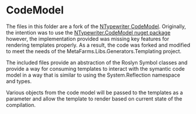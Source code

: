 # CodeModel

The files in this folder are a fork of the [NTypewriter CodeModel](https://github.com/NeVeSpl/NTypewriter/blob/master/Documentation/CodeModel.md). Originally, the intention was to use the [NTypewriter.CodeModel nuget package](https://www.nuget.org/packages/NTypewriter.CodeModel) however, the implementation provided was missing key features for rendering templates properly. As a result, the code was forked and modified to meet the needs of the MetaFarms.Libs.Generators.Templating project.

The included files provide an abstraction of the Roslyn Symbol classes and provide a way for consuming templates to interact with the symantic code model in a way that is similar to using the System.Reflection namespace and types.

Various objects from the code model will be passed to the templates as a parameter and allow the template to render based on current state of the compilation.